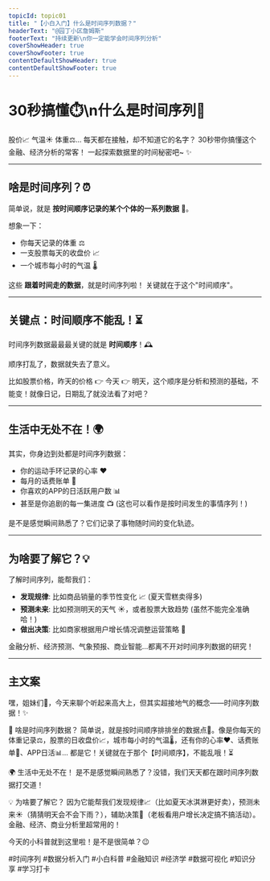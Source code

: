 ```yaml
---
topicId: topic01
title: "【小白入门】什么是时间序列数据？"
headerText: "@园丁小区詹姆斯"
footerText: "持续更新\n你一定能学会时间序列分析"
coverShowHeader: true
coverShowFooter: true
contentDefaultShowHeader: true
contentDefaultShowFooter: true
---
```


# 30秒搞懂⏱️\n什么是时间序列🤔

股价📈 气温☀️ 体重⚖️...
每天都在接触，却不知道它的名字？
30秒带你搞懂这个金融、经济分析的常客！
一起探索数据里的时间秘密吧~ ✨

---

## 啥是时间序列？⏰

简单说，就是 **按时间顺序记录的某个个体的一系列数据** 🔢。

想象一下：

*   你每天记录的体重 ⚖️
*   一支股票每天的收盘价 📈
*   一个城市每小时的气温 🌡️

这些 **跟着时间走的数据**，就是时间序列啦！ 关键就在于这个"时间顺序"。

<!-- 插图建议：绘制时间序列示例图，尺寸比例 3:4 (宽比高)。顶部标题 "Time Series"，下方纵向排列两个子图：正弦曲线和白噪声折线，无需坐标轴。请在 `Manim/` 目录下创建或修改对应的 Python 脚本 -->

---

## 关键点：时间顺序不能乱！⏳

时间序列数据最最最关键的就是 **时间顺序**！🕰️

顺序打乱了，数据就失去了意义。

比如股票价格，昨天的价格 👉 今天 👉 明天，这个顺序是分析和预测的基础，不能变！就像日记，日期乱了就没法看了对吧？

<!-- 插图建议：对比展示有序和乱序时间序列，尺寸比例 3:4 (宽比高)。左右并排两个简易折线图：左图标注 "序列A (有序)"，按时间顺序连接点；右图标注 "序列B (乱序)"，打乱顺序连接点，并添加红色叉号和"时间顺序很重要！"的警示文字。请在 `Manim/` 目录下创建或修改对应的 Python 脚本 -->

<!-- @README.md 能否设计一种新的卡片（现在已有封面页、内容页这两种），用于展示图片？这种卡片除了页眉页脚，中间应该空出来让我放置图片，不需要有标题栏。请你思考如何修改模板一以及相关代码，列出方案即可。目前以md语法插入图片已经能正常显示图片。所以，设计一种例如叫空白卡片的新卡片然后引入系统应该就能实现，不过系统中现有创建 -->

---

## 生活中无处不在！🌍

其实，你身边到处都是时间序列数据：

*   你的运动手环记录的心率 ❤️
*   每月的话费账单 📱
*   你喜欢的APP的日活跃用户数 📊
*   甚至是你追剧的每一集进度 📺 (这也可以看作是按时间发生的事情序列！)

是不是感觉瞬间熟悉了？它们记录了事物随时间的变化轨迹。

<!-- 插图建议：展示生活中的时间序列例子，尺寸比例 3:4 (宽比高)。水平排列三个小模块，每个包含图标、简易图示和文字标签：心率（❤️+折线图+心率记录），话费（🧾+柱状图+话费账单），用户增长（👥+上升折线图+用户增长）。请在 `Manim/` 目录下创建或修改对应的 Python 脚本 -->

---

## 为啥要了解它？💡

了解时间序列，能帮我们：

*   **发现规律**: 比如商品销量的季节性变化 📈 (夏天雪糕卖得多)
*   **预测未来**: 比如预测明天的天气 ☀️，或者股票大致趋势 (虽然不能完全准确哈！)
*   **做出决策**: 比如商家根据用户增长情况调整运营策略 🎯

金融分析、经济预测、气象预报、商业智能...都离不开对时间序列数据的研究！

<!-- 插图建议：可视化时间序列的用途，尺寸比例 3:4 (宽比高)。绘制一条代表历史数据的曲线，右端延伸为虚线表示预测，并在虚线末端右上方放置灯泡��图标及文字"发现规律📈"和"预测未来🔮"。请在 `Manim/` 目录下创建或修改对应的 Python 脚本 -->

---

## 主文案

嘿，姐妹们👭，今天来聊个听起来高大上，但其实超接地气的概念——时间序列数据！✨

🤔 啥是时间序列数据？
简单说，就是按时间顺序排排坐的数据点🔢。像是你每天的体重记录⚖️，股票的日收盘价📈，城市每小时的气温🌡️，还有你的心率❤️、话费账单📱、APP日活📊... 都是它！关键就在于那个【时间顺序】，不能乱哦！⏳

🌍 生活中无处不在！
是不是感觉瞬间熟悉了？没错，我们天天都在跟时间序列数据打交道！

💡 为啥要了解它？
因为它能帮我们发现规律📈（比如夏天冰淇淋更好卖），预测未来☀️（猜猜明天会不会下雨？），辅助决策🎯（老板看用户增长决定搞不搞活动）。金融、经济、商业分析里超常用的！

今天的小科普就到这里啦！是不是很简单？😉

#时间序列 #数据分析入门 #小白科普 #金融知识 #经济学 #数据可视化 #知识分享 #学习打卡